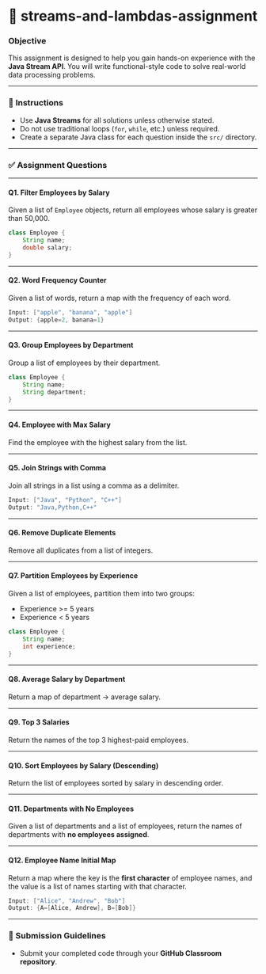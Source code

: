 # 🎯 streams-and-lambdas-assignment


### **Objective**
This assignment is designed to help you gain hands-on experience with the **Java Stream API**. You will write functional-style code to solve real-world data processing problems.

---

### 📌 **Instructions**
- Use **Java Streams** for all solutions unless otherwise stated.
- Do not use traditional loops (`for`, `while`, etc.) unless required.
- Create a separate Java class for each question inside the `src/` directory.

---

### ✅ **Assignment Questions**

---

#### **Q1. Filter Employees by Salary**
Given a list of `Employee` objects, return all employees whose salary is greater than 50,000.

```java
class Employee {
    String name;
    double salary;
}
```

---

#### **Q2. Word Frequency Counter**
Given a list of words, return a map with the frequency of each word.

```java
Input: ["apple", "banana", "apple"]
Output: {apple=2, banana=1}
```

---

#### **Q3. Group Employees by Department**
Group a list of employees by their department.

```java
class Employee {
    String name;
    String department;
}
```

---

#### **Q4. Employee with Max Salary**
Find the employee with the highest salary from the list.

---

#### **Q5. Join Strings with Comma**
Join all strings in a list using a comma as a delimiter.

```java
Input: ["Java", "Python", "C++"]
Output: "Java,Python,C++"
```

---

#### **Q6. Remove Duplicate Elements**
Remove all duplicates from a list of integers.

---

#### **Q7. Partition Employees by Experience**
Given a list of employees, partition them into two groups:  
- Experience >= 5 years  
- Experience < 5 years

```java
class Employee {
    String name;
    int experience;
}
```

---

#### **Q8. Average Salary by Department**
Return a map of department → average salary.

---

#### **Q9. Top 3 Salaries**
Return the names of the top 3 highest-paid employees.

---

#### **Q10. Sort Employees by Salary (Descending)**
Return the list of employees sorted by salary in descending order.

---

#### **Q11. Departments with No Employees**
Given a list of departments and a list of employees, return the names of departments with **no employees assigned**.

---

#### **Q12. Employee Name Initial Map**
Return a map where the key is the **first character** of employee names, and the value is a list of names starting with that character.

```java
Input: ["Alice", "Andrew", "Bob"]
Output: {A=[Alice, Andrew], B=[Bob]}
```

---


### 🚀 Submission Guidelines
- Submit your completed code through your **GitHub Classroom repository**.
